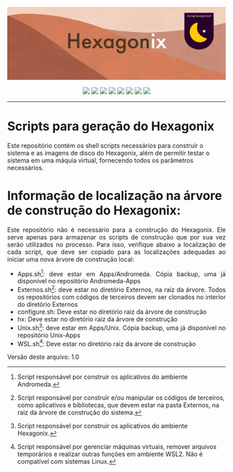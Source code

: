 <p align="center">
<img src="https://github.com/hexagonix/Doc/blob/main/Img/banner.png">
</p>

<div align="center">

![](https://img.shields.io/github/license/hexagonix/scriptsHX.svg)
![](https://img.shields.io/github/stars/hexagonix/scriptsHX.svg)
![](https://img.shields.io/github/issues/hexagonix/scriptsHX.svg)
![](https://img.shields.io/github/issues-closed/hexagonix/scriptsHX.svg)
![](https://img.shields.io/github/issues-pr/hexagonix/scriptsHX.svg)
![](https://img.shields.io/github/issues-pr-closed/hexagonix/scriptsHX.svg)
![](https://img.shields.io/github/downloads/hexagonix/scriptsHX/total.svg)
![](https://img.shields.io/github/release/hexagonix/scriptsHX.svg)

</div>

<hr>

# Scripts para geração do Hexagonix

Este repositório contém os shell scripts necessários para construir o sistema e as imagens de disco do Hexagonix, além de permitir testar o sistema em uma máquia virtual, fornecendo todos os parâmetros necessários.

# Informação de localização na árvore de construção do Hexagonix:

<div align="justify">

Este repositório não é necessário para a construção do Hexagonix. Ele serve apenas para armazenar os scripts de construção que por sua vez serão utilizados no processo. Para isso, verifique abaixo a localização de cada script, que deve ser copiado para as localizações adequadas ao iniciar uma nova árvore de construção local:

* Apps.sh[^1]: deve estar em Apps/Andromeda. Cópia backup, uma já disponível no repositório Andromeda-Apps
* Externos.sh[^2]: deve estar no diretório Externos, na raiz da árvore. Todos os repositórios com códigos de terceiros devem ser clonados no interior do diretório Externos
* configure.sh: Deve estar no diretório raiz da árvore de construção
* hx: Deve estar no diretório raiz da árvore de construção
* Unix.sh[^3]: deve estar em Apps/Unix. Cópia backup, uma já disponível no repositório Unix-Apps
* WSL.sh[^4]: Deve estar no diretório raiz da árvore de construção

[^1]: Script responsável por construir os aplicativos do ambiente Andromeda.
[^2]: Script responsável por construir e/ou manipular os códigos de terceiros, como aplicativos e bibliotecas, que devem estar na pasta Externos, na raiz da árvore de construção do sistema.
[^3]: Script responsável por construir os aplicativos do ambiente Hexagonix.
[^4]: Script responsável por gerenciar máquinas virtuais, remover arquivos temporários e realizar outras funções em ambiente WSL2. Não é compatível com sistemas Linux.

</div>

Versão deste arquivo: 1.0
